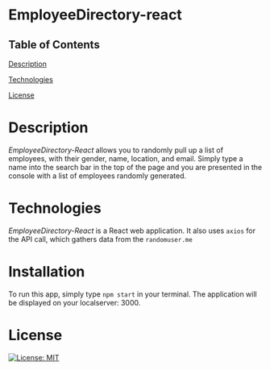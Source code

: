 # EmployeeDirectory-react

## Table of Contents

[Description](https://github.com/preussenfahrer/EmployeeDirectory-React#Description)


[Technologies](https://github.com/preussenfahrer/EmployeeDirectory-React#Technologies)

[License](https://github.com/preussenfahrer/EmployeeDirectory-React#License)

# Description
_EmployeeDirectory-React_ allows you to randomly pull up a list of employees, with their gender, name, location, and email. Simply type a name into the search bar in the top of the page and you are presented in the console with a list of employees randomly generated. 

# Technologies
_EmployeeDirectory-React_ is a React web application. It also uses `axios` for the API call, which gathers data from the `randomuser.me`
# Installation
To run this app, simply type `npm start` in your terminal. The application will be displayed on your localserver: 3000.
# License
[![License: MIT](https://img.shields.io/badge/License-MIT-yellow.svg)](https://opensource.org/licenses/MIT)
